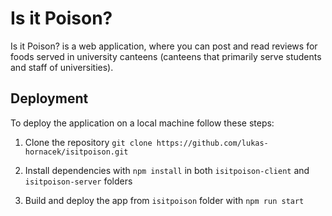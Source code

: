 # Is it Poison?

Is it Poison? is a web application, where you can post and read reviews for foods served in university canteens (canteens that
primarily serve students and staff of universities).

## Deployment

To deploy the application on a local machine follow these steps:

1. Clone the repository `git clone https://github.com/lukas-hornacek/isitpoison.git`

2. Install dependencies with `npm install` in both `isitpoison-client` and `isitpoison-server` folders

3. Build and deploy the app from `isitpoison` folder with `npm run start`
